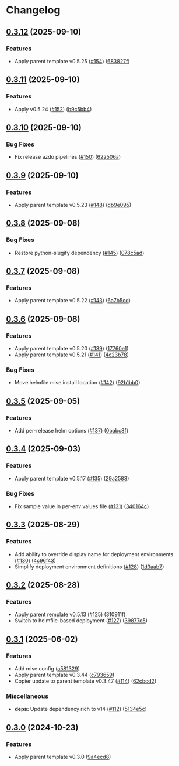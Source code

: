 # Changelog

## [0.3.12](https://github.com/natescherer/postmodern-helm-deploy-copiertemplate/compare/v0.3.11...v0.3.12) (2025-09-10)


### Features

* Apply parent template v0.5.25 ([#154](https://github.com/natescherer/postmodern-helm-deploy-copiertemplate/issues/154)) ([683827f](https://github.com/natescherer/postmodern-helm-deploy-copiertemplate/commit/683827f6001660f870e71d0f0fc6374de4a88062))

## [0.3.11](https://github.com/natescherer/postmodern-helm-deploy-copiertemplate/compare/v0.3.10...v0.3.11) (2025-09-10)


### Features

* Apply v0.5.24 ([#152](https://github.com/natescherer/postmodern-helm-deploy-copiertemplate/issues/152)) ([b9c5bb4](https://github.com/natescherer/postmodern-helm-deploy-copiertemplate/commit/b9c5bb4d7ba725fcbc59836d3cd0cddb29a0b84c))

## [0.3.10](https://github.com/natescherer/postmodern-helm-deploy-copiertemplate/compare/v0.3.9...v0.3.10) (2025-09-10)


### Bug Fixes

* Fix release azdo pipelines ([#150](https://github.com/natescherer/postmodern-helm-deploy-copiertemplate/issues/150)) ([622506a](https://github.com/natescherer/postmodern-helm-deploy-copiertemplate/commit/622506aed483ace3c6aeeb63d4b3d680a9053c6e))

## [0.3.9](https://github.com/natescherer/postmodern-helm-deploy-copiertemplate/compare/v0.3.8...v0.3.9) (2025-09-10)


### Features

* Apply parent template v0.5.23 ([#148](https://github.com/natescherer/postmodern-helm-deploy-copiertemplate/issues/148)) ([db9e095](https://github.com/natescherer/postmodern-helm-deploy-copiertemplate/commit/db9e095af895e88d520d4c9ae4eb4505503d6ce5))

## [0.3.8](https://github.com/natescherer/postmodern-helm-deploy-copiertemplate/compare/v0.3.7...v0.3.8) (2025-09-08)


### Bug Fixes

* Restore python-slugify dependency ([#145](https://github.com/natescherer/postmodern-helm-deploy-copiertemplate/issues/145)) ([078c5ad](https://github.com/natescherer/postmodern-helm-deploy-copiertemplate/commit/078c5adb8d426952301ab2103ed39f24c5961878))

## [0.3.7](https://github.com/natescherer/postmodern-helm-deploy-copiertemplate/compare/v0.3.6...v0.3.7) (2025-09-08)


### Features

* Apply parent template v0.5.22 ([#143](https://github.com/natescherer/postmodern-helm-deploy-copiertemplate/issues/143)) ([6a7b5cd](https://github.com/natescherer/postmodern-helm-deploy-copiertemplate/commit/6a7b5cd8f8a756ace5f9b80ed038a5a427813ff2))

## [0.3.6](https://github.com/natescherer/postmodern-helm-deploy-copiertemplate/compare/v0.3.5...v0.3.6) (2025-09-08)


### Features

* Apply parent template v0.5.20 ([#139](https://github.com/natescherer/postmodern-helm-deploy-copiertemplate/issues/139)) ([17760e1](https://github.com/natescherer/postmodern-helm-deploy-copiertemplate/commit/17760e1490e3157692fa30cbfeb4b30c930a15d6))
* Apply parent template v0.5.21 ([#141](https://github.com/natescherer/postmodern-helm-deploy-copiertemplate/issues/141)) ([4c23b78](https://github.com/natescherer/postmodern-helm-deploy-copiertemplate/commit/4c23b7899f18cb0d11a0f5648f76cec3f883a653))


### Bug Fixes

* Move helmfile mise install location ([#142](https://github.com/natescherer/postmodern-helm-deploy-copiertemplate/issues/142)) ([92b1bb0](https://github.com/natescherer/postmodern-helm-deploy-copiertemplate/commit/92b1bb034cf3de369920753e23234607f2727c03))

## [0.3.5](https://github.com/natescherer/postmodern-helm-deploy-copiertemplate/compare/v0.3.4...v0.3.5) (2025-09-05)


### Features

* Add per-release helm options ([#137](https://github.com/natescherer/postmodern-helm-deploy-copiertemplate/issues/137)) ([0babc8f](https://github.com/natescherer/postmodern-helm-deploy-copiertemplate/commit/0babc8feed0d76812efb2db18b76a5326bc75c04))

## [0.3.4](https://github.com/natescherer/postmodern-helm-deploy-copiertemplate/compare/v0.3.3...v0.3.4) (2025-09-03)


### Features

* Apply parent template v0.5.17 ([#135](https://github.com/natescherer/postmodern-helm-deploy-copiertemplate/issues/135)) ([29a2583](https://github.com/natescherer/postmodern-helm-deploy-copiertemplate/commit/29a2583eeed14386766d3dfc073941bf4a2e5028))


### Bug Fixes

* Fix sample value in per-env values file ([#131](https://github.com/natescherer/postmodern-helm-deploy-copiertemplate/issues/131)) ([340164c](https://github.com/natescherer/postmodern-helm-deploy-copiertemplate/commit/340164cff3abe7c58f49faa000d3e52e910acab3))

## [0.3.3](https://github.com/natescherer/postmodern-helm-deploy-copiertemplate/compare/v0.3.2...v0.3.3) (2025-08-29)


### Features

* Add ability to override display name for deployment environments ([#130](https://github.com/natescherer/postmodern-helm-deploy-copiertemplate/issues/130)) ([4c96f43](https://github.com/natescherer/postmodern-helm-deploy-copiertemplate/commit/4c96f436a344f8b9bee20bb2c7f024be99536c0b))
* Simplify deployment environment definitions ([#128](https://github.com/natescherer/postmodern-helm-deploy-copiertemplate/issues/128)) ([1d3aab7](https://github.com/natescherer/postmodern-helm-deploy-copiertemplate/commit/1d3aab7808fd0ad33053f5b6e612ba16e98695a6))

## [0.3.2](https://github.com/natescherer/postmodern-helm-deploy-copiertemplate/compare/v0.3.1...v0.3.2) (2025-08-28)


### Features

* Apply parent remplate v0.5.13 ([#125](https://github.com/natescherer/postmodern-helm-deploy-copiertemplate/issues/125)) ([310911f](https://github.com/natescherer/postmodern-helm-deploy-copiertemplate/commit/310911fced971c93e82933fc1a8e3fb29343c575))
* Switch to helmfile-based deployment ([#127](https://github.com/natescherer/postmodern-helm-deploy-copiertemplate/issues/127)) ([39877d5](https://github.com/natescherer/postmodern-helm-deploy-copiertemplate/commit/39877d518c22df9efece456fee7db0b10adc8ce3))

## [0.3.1](https://github.com/natescherer/postmodern-helm-deploy-copiertemplate/compare/v0.3.0...v0.3.1) (2025-06-02)


### Features

* Add mise config ([a581329](https://github.com/natescherer/postmodern-helm-deploy-copiertemplate/commit/a5813292775c44776b04af10ece3153fcdaa747c))
* Apply parent template v0.3.44 ([c793659](https://github.com/natescherer/postmodern-helm-deploy-copiertemplate/commit/c793659ff2ddeb219be959fd56c293a3e079c34b))
* Copier update to parent template v0.3.47 ([#114](https://github.com/natescherer/postmodern-helm-deploy-copiertemplate/issues/114)) ([62cbcd2](https://github.com/natescherer/postmodern-helm-deploy-copiertemplate/commit/62cbcd24e06961b01679a9c093c2f7490dc26f25))


### Miscellaneous

* **deps:** Update dependency rich to v14 ([#112](https://github.com/natescherer/postmodern-helm-deploy-copiertemplate/issues/112)) ([5134e5c](https://github.com/natescherer/postmodern-helm-deploy-copiertemplate/commit/5134e5c31ea213568a3ec7fbdcfbe84187e7dfb6))

## [0.3.0](https://github.com/natescherer/postmodern-helm-deploy-copiertemplate/compare/v0.2.13...v0.3.0) (2024-10-23)


### Features

* Apply parent template v0.3.0 ([9a4ecd8](https://github.com/natescherer/postmodern-helm-deploy-copiertemplate/commit/9a4ecd8a3cfd742f5b11c7f769c10aed1d4c8d54))
